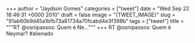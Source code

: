 
+++
author = "Jaydson Gomes"
categories = ["tweet"]
date = "Wed Sep 22 18:46:31 +0000 2010"
draft = false
image = "{TWEET_IMAGE}"
slug = "91ab60b9d45a1bfb73a81734a70fcabd4e3f398b"
tags = ["tweet"]
title = """RT @osnipassos: Quem é Ne..."""
+++
RT @osnipassos: Quem é Neymar? #alienado
